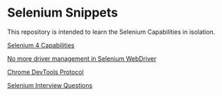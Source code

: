 # Selenium Snippets

This repository is intended to learn the Selenium Capabilities in isolation.

[Selenium 4 Capabilities](https://www.browserstack.com/guide/selenium-4-features)

[No more driver management in Selenium WebDriver](https://eliasnogueira.com/no-more-driver-management-in-selenium-webdriver/#:~:text=A%20good%20thing%20is%20that,for%20you%20like%20the%20WebDriverManager!&text=Note%20that%20the%20difference%20is,the%20browser%20and%20use%20it!)

[Chrome DevTools Protocol](https://chromedevtools.github.io/devtools-protocol/)

[Selenium Interview Questions](https://www.qafox.com/1500-selenium-interview-questions/)